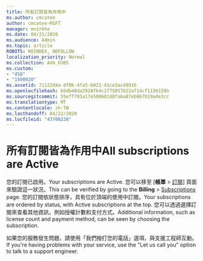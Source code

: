 ```yaml
---
title: 所有訂閱皆為作用中
ms.author: cmcatee
author: cmcatee-MSFT
manager: mnirkhe
ms.date: 04/21/2020
ms.audience: Admin
ms.topic: article
ROBOTS: NOINDEX, NOFOLLOW
localization_priority: Normal
ms.collection: Adm_O365
ms.custom:
- "458"
- "1500020"
ms.assetid: 71122d4a-df0b-4fa5-b921-41ce3ac49916
ms.openlocfilehash: b5db40da2928fb4c2775057822a714cf1136158b
ms.sourcegitcommit: 55eff703a17e500681d8fa6a87eb067019ade3cc
ms.translationtype: MT
ms.contentlocale: zh-TW
ms.lasthandoff: 04/22/2020
ms.locfileid: "43708238"
---
```

# <a name="all-subscriptions-are-active"></a><span data-ttu-id="9516d-102">所有訂閱皆為作用中</span><span class="sxs-lookup"><span data-stu-id="9516d-102">All subscriptions are Active</span></span>

<span data-ttu-id="9516d-103">您的訂閱已啟用。</span><span class="sxs-lookup"><span data-stu-id="9516d-103">Your subscriptions are Active.</span></span> <span data-ttu-id="9516d-104">您可以移至 [**帳單** \> [訂閱](https://go.microsoft.com/fwlink/p/?linkid=842054)] 頁面來驗證這一狀況。</span><span class="sxs-lookup"><span data-stu-id="9516d-104">This can be verified by going to the **Billing** \> [Subscriptions](https://go.microsoft.com/fwlink/p/?linkid=842054) page.</span></span> <span data-ttu-id="9516d-105">您的訂閱依狀態排序，具有位於頂端的使用中訂閱。</span><span class="sxs-lookup"><span data-stu-id="9516d-105">Your subscriptions are ordered by status, with Active subscriptions at the top.</span></span> <span data-ttu-id="9516d-106">您可以透過選擇訂閱來查看其他資訊，例如授權計數和支付方式。</span><span class="sxs-lookup"><span data-stu-id="9516d-106">Additional information, such as license count and payment method, can be seen by choosing the subscription.</span></span>
  
<span data-ttu-id="9516d-107">如果您的服務發生問題，請使用「我們撥打您的電話」選項，與支援工程師互動。</span><span class="sxs-lookup"><span data-stu-id="9516d-107">If you're having problems with your service, use the "Let us call you" option to talk to a support engineer.</span></span>